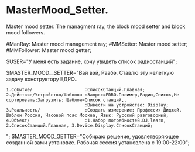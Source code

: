 # MasterMood_Setter.
Master mood setter. The managment ray, the  block mood setter and  block mood followers.

#ManRay:      Master mood management ray;
#MMSetter:    Master mood setter;
#MMFollower:  Master mood getter;

$USER="У меня есть задание, хочу увидеть список радиостанций";

$MASTER_MOOD__SETTER="Вай вэй, Раабэ, Ставлю эту нелегкую задачу конструктору ЕДРО..

    1.Событие/                    :СписокСтанций.Главная;
    2.Действие/Устройство/Шаблоон :Запрос=EDRO.Полимер,Радио,Список,Не сортировать;Загрузить: Шаблон=Список станций,.
                                  :Вывести на устройство: Display;
    3.Реальность/                 :Создать измерение: Профессия Диджей. Шаблон Россия, Часовой пояс Мoсква, Язык: Русский разговорный;
    4.Объект/                     :1.Набор потребностей.DJ.learn, 2.СписокСтанций.Главная, 3.Device.Display.СписокСтанций;
";
$MASTER_MOOD_GETTER="Собираю решение, удовлетворяющее созданной вами установке. Рабочая сессия установлена с 19:00-22:00";
